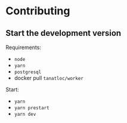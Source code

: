 # Contributing

## Start the development version

Requirements:

- `node`
- `yarn`
- `postgresql`
- docker pull `tanatloc/worker`

Start:

- `yarn`
- `yarn prestart`
- `yarn dev`
